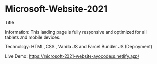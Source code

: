 # Microsoft-Website-2021

Title <br>

Information: This landing page is fully responsive and optimized for all tablets and mobile devices. <br>

Technology: HTML, CSS , Vanilla JS and Parcel Bundler JS (Deployment) <br>

Live Demo: https://microsoft-2021-website-ayocodess.netlify.app/
